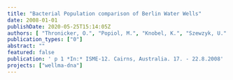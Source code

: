 ```yaml
---
title: "Bacterial Population comparison of Berlin Water Wells"
date: 2008-01-01
publishDate: 2020-05-25T15:14:05Z
authors: [ "Thronicker, O.", "Popiol, M.", "Knobel, K.", "Szewzyk, U." ]
publication_types: ["0"]
abstract: ""
featured: false
publication: ' p 1 *In:* ISME-12. Cairns, Australia. 17. - 22.8.2008'
projects: ["wellma-dna"]
---
```


